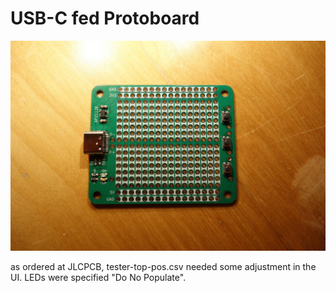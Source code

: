 
# USB-C fed Protoboard

<img src="protoboard_small.jpg" >

as ordered at JLCPCB, tester-top-pos.csv needed some adjustment in the UI.
LEDs were specified "Do No Populate".

